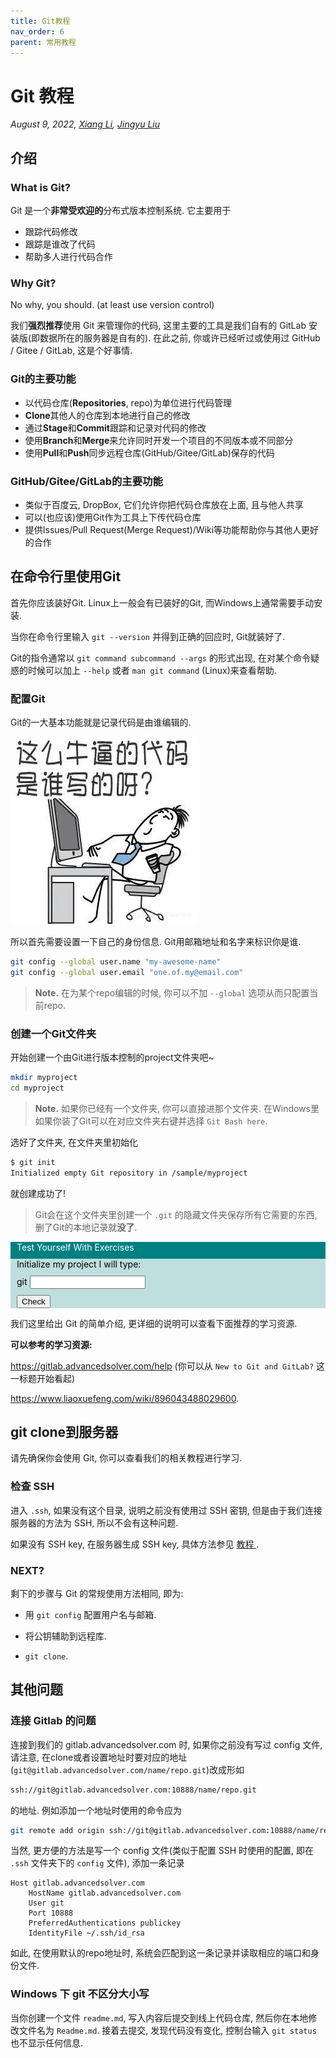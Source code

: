 ```yaml
---
title: Git教程
nav_order: 6
parent: 常用教程
---
```


# Git 教程

*August 9, 2022, [Xiang Li](mailto:646873166@qq.com), [Jingyu Liu](mailto:381258337@qq.com)*

## 介绍

### What is Git?

Git 是一个**非常受欢迎的**分布式版本控制系统. 它主要用于

- 跟踪代码修改
- 跟踪是谁改了代码
- 帮助多人进行代码合作

### Why Git?

No why, you should. (at least use version control)

我们**强烈推荐**使用 Git 来管理你的代码, 这里主要的工具是我们自有的 GitLab 安装版(即数据所在的服务器是自有的). 在此之前, 你或许已经听过或使用过 GitHub / Gitee / GitLab, 这是个好事情.

### Git的主要功能

- 以代码仓库(**Repositories**, repo)为单位进行代码管理
- **Clone**其他人的仓库到本地进行自己的修改
- 通过**Stage**和**Commit**跟踪和记录对代码的修改
- 使用**Branch**和**Merge**来允许同时开发一个项目的不同版本或不同部分
- 使用**Pull**和**Push**同步远程仓库(GitHub/Gitee/GitLab)保存的代码

### GitHub/Gitee/GitLab的主要功能

- 类似于百度云, DropBox, 它们允许你把代码仓库放在上面, 且与他人共享
- 可以(也应该)使用Git作为工具上下传代码仓库
- 提供Issues/Pull Request(Merge Request)/Wiki等功能帮助你与其他人更好的合作

## 在命令行里使用Git

首先你应该装好Git. Linux上一般会有已装好的Git, 而Windows上通常需要手动安装.

当你在命令行里输入 `git --version` 并得到正确的回应时, Git就装好了.

Git的指令通常以 `git command subcommand --args` 的形式出现, 在对某个命令疑惑的时候可以加上 `--help` 或者 `man git command` (Linux)来查看帮助.

### 配置Git

Git的一大基本功能就是记录代码是由谁编辑的.

![](/guide/figure/Git-setup1.webp)

所以首先需要设置一下自己的身份信息. Git用邮箱地址和名字来标识你是谁.

~~~ bash
git config --global user.name "my-awesome-name"
git config --global user.email "one.of.my@email.com"
~~~

> **Note.** 在为某个repo编辑的时候, 你可以不加 `--global` 选项从而只配置当前repo.

### 创建一个Git文件夹

开始创建一个由Git进行版本控制的project文件夹吧~

~~~ bash
mkdir myproject
cd myproject
~~~

> **Note.** 如果你已经有一个文件夹, 你可以直接进那个文件夹. 在Windows里如果你装了Git可以在对应文件夹右键并选择 `Git Bash here`.

选好了文件夹, 在文件夹里初始化

~~~ bash
$ git init
Initialized empty Git repository in /sample/myproject
~~~

就创建成功了!

> Git会在这个文件夹里创建一个 `.git` 的隐藏文件夹保存所有它需要的东西, 删了Git的本地记录就**没了**.



<div style="background-color: #008080; color: white; ">
 <p style="margin: 10px">Test Yourself With Exercises</p>
 <div style="background-color: #BFDFDF; color: black">
  <p style="margin: 10px">Initialize my project I will type:</p>
  <p style="margin: 10px">git <input type="text" id="exercise1" /></p>
  <p style="margin: 10px"><button onclick="window.alert(document.getElementById('exercise1').value === 'init' ? 'Yeah!!' : 'Are you sure?')">Check</button></p>
 </div>
</div>



我们这里给出 Git 的简单介绍, 更详细的说明可以查看下面推荐的学习资源.

**可以参考的学习资源:**

<https://gitlab.advancedsolver.com/help> (你可以从 `New to Git and GitLab?` 这一标题开始看起)

<https://www.liaoxuefeng.com/wiki/896043488029600>.

## git clone到服务器

请先确保你会使用 Git, 你可以查看我们的相关教程进行学习.

### 检查 SSH

进入 `.ssh`, 如果没有这个目录, 说明之前没有使用过 SSH 密钥, 但是由于我们连接服务器的方法为 SSH, 所以不会有这种问题.

如果没有 SSH key, 在服务器生成 SSH key, 具体方法参见 <a class="one" href="public-key"> 教程 </a>.

### NEXT?

剩下的步骤与 Git 的常规使用方法相同, 即为:

- 用 `git config` 配置用户名与邮箱.

- 将公钥辅助到远程库.

- `git clone`.

## 其他问题

### 连接 Gitlab 的问题

连接到我们的 gitlab.advancedsolver.com 时, 如果你之前没有写过 config 文件, 请注意, 在clone或者设置地址时要对应的地址(`git@gitlab.advancedsolver.com/name/repo.git`)改成形如

~~~ bash
ssh://git@gitlab.advancedsolver.com:10888/name/repo.git
~~~

的地址. 例如添加一个地址时使用的命令应为

~~~ bash
git remote add origin ssh://git@gitlab.advancedsolver.com:10888/name/repo.git
~~~

当然, 更方便的方法是写一个 config 文件(类似于配置 SSH 时使用的配置, 即在 `.ssh` 文件夹下的 `config` 文件), 添加一条记录

~~~ text
Host gitlab.advancedsolver.com
    HostName gitlab.advancedsolver.com
    User git
    Port 10888
    PreferredAuthentications publickey
    IdentityFile ~/.ssh/id_rsa
~~~

如此, 在使用默认的repo地址时, 系统会匹配到这一条记录并读取相应的端口和身份文件.

### Windows 下 git 不区分大小写

当你创建一个文件 `readme.md`, 写入内容后提交到线上代码仓库, 然后你在本地修改文件名为 `Readme.md`. 接着去提交, 发现代码没有变化, 控制台输入 `git status` 也不显示任何信息.
